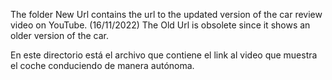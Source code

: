The folder New Url contains the url to the updated version of the car review video on YouTube. (16/11/2022)
The Old Url is obsolete since it shows an older version of the car.

En este directorio está el archivo que contiene el link al video que muestra el coche conduciendo de manera autónoma.